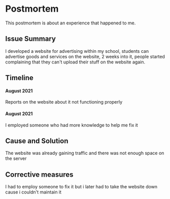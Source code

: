 <H1>Postmortem</H1>

This postmortem is about an experience that happened to me.

<H2>Issue Summary</H2>

I developed a website for advertising within my school, students can advertise goods and services on the website, 2 weeks into it, people started complaining that they can't upload their stuff on the website again.

<H2>Timeline</H2>

<H4>August 2021</H4>

Reports on the website about it not functioning properly

<H4>August 2021</H4>

I employed someone who had more knowledge to help me fix it

<H2>Cause and Solution</H2>

The website was already gaining traffic and there was not enough space on the server

<H2>Corrective measures</H2>

I had to employ someone to fix it but i later had to take the website down cause i couldn't maintain it
